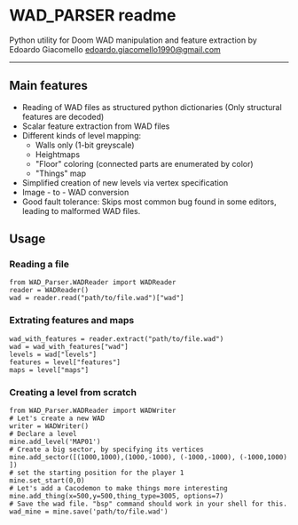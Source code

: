**WAD_PARSER readme**
=======
Python utility for Doom WAD manipulation and feature extraction by Edoardo Giacomello <edoardo.giacomello1990@gmail.com>
***

Main features
 -----------
* Reading of WAD files as structured python dictionaries (Only structural features are decoded)
* Scalar feature extraction from WAD files
* Different kinds of level mapping:
    * Walls only (1-bit greyscale)
    * Heightmaps
    * "Floor" coloring (connected parts are enumerated by color)
    * "Things" map
* Simplified creation of new levels via vertex specification
* Image - to - WAD conversion
* Good fault tolerance: Skips most common bug found in some editors, leading to malformed WAD files. 

Usage
 -----------

### Reading a file
```
from WAD_Parser.WADReader import WADReader   
reader = WADReader()
wad = reader.read("path/to/file.wad")["wad"]
```

### Extrating features and maps
```
wad_with_features = reader.extract("path/to/file.wad")
wad = wad_with_features["wad"]
levels = wad["levels"]
features = level["features"]
maps = level["maps"]
```
### Creating a level from scratch
```
from WAD_Parser.WADReader import WADWriter 
# Let's create a new WAD
writer = WADWriter()
# Declare a level
mine.add_level('MAP01')
# Create a big sector, by specifying its vertices
mine.add_sector([(1000,1000),(1000,-1000), (-1000,-1000), (-1000,1000) ])
# set the starting position for the player 1
mine.set_start(0,0)
# Let's add a Cacodemon to make things more interesting
mine.add_thing(x=500,y=500,thing_type=3005, options=7) 
# Save the wad file. "bsp" command should work in your shell for this.
wad_mine = mine.save('path/to/file.wad')
```

